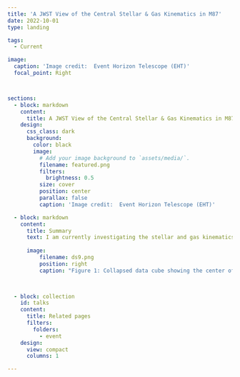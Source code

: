 ```yaml
---
title: 'A JWST View of the Central Stellar & Gas Kinematics in M87'
date: 2022-10-01
type: landing

tags:
  - Current

image:
  caption: 'Image credit:  Event Horizon Telescope (EHT)'
  focal_point: Right



sections:
  - block: markdown
    content:
      title: A JWST View of the Central Stellar & Gas Kinematics in M87
    design:
      css_class: dark
      background:
        color: black
        image:
          # Add your image background to `assets/media/`.
          filename: featured.png
          filters:
            brightness: 0.5
          size: cover
          position: center
          parallax: false
          caption: 'Image credit:  Event Horizon Telescope (EHT)'

  - block: markdown
    content:
      title: Summary
      text: I am currently investigating the stellar and gas kinematics at the center of M87, one of the most massive elliptical galaxies in the nearby universe. Using the extraordinary spatial and spectral resolution of the JWST’s NIRSpec Integral Field Unit (IFU), I aim to map the detailed motion of stars and gas in the core of this galaxy. This project will provide valuable insights into the dynamics of one of the most studied galaxy cores, shedding light on the role of black holes in shaping the central regions of galaxies and the broader processes that govern galaxy formation.
      
      image:
          filename: ds9.png
          position: right
          caption: "Figure 1: Collapsed data cube showing the center of M87 observed with JWST's NIRSpec IFU."

    

  - block: collection
    id: talks
    content:
      title: Related pages
      filters:
        folders:
          - event
    design:
      view: compact
      columns: 1

---
```



